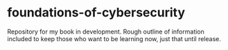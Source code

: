 # foundations-of-cybersecurity
Repository for my book in development. Rough outline of information included to keep those who want to be learning now, just that until release.

